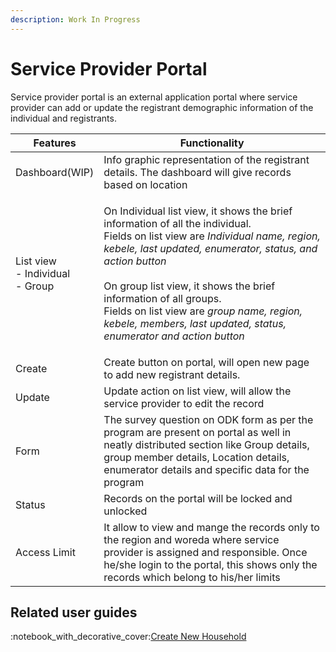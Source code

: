 ```yaml
---
description: Work In Progress
---
```


# Service Provider Portal

Service provider portal is an external application portal where service provider can add or update the  registrant demographic information of the individual and registrants.



| Features                                     | Functionality                                                                                                                                                                                                                                                                                                                                                                                                               |
| -------------------------------------------- | --------------------------------------------------------------------------------------------------------------------------------------------------------------------------------------------------------------------------------------------------------------------------------------------------------------------------------------------------------------------------------------------------------------------------- |
| Dashboard(WIP)                               | Info graphic representation of the registrant details.  The dashboard will give records based on location                                                                                                                                                                                                                                                                                                                   |
| <p>List view<br>- Individual <br>- Group</p> | <p>On Individual list view, it shows the brief information of all the individual. <br>Fields on list view are <em>Individual name,  region, kebele, last updated, enumerator, status, and action button</em><br><br>On group list view, it shows the  brief information of all groups. <br>Fields on list view are <em>group name, region, kebele, members, last updated, status, enumerator and action button</em><br></p> |
| Create                                       | Create button on portal, will open new page to add new registrant details.                                                                                                                                                                                                                                                                                                                                                  |
| Update                                       | Update action on list view, will allow the service provider to edit the record                                                                                                                                                                                                                                                                                                                                              |
| Form                                         | The survey question on ODK form as per the program are present on portal as well in neatly distributed section like Group details, group member details, Location details, enumerator details and specific data for the program                                                                                                                                                                                             |
| Status                                       | Records on the portal will be locked and unlocked                                                                                                                                                                                                                                                                                                                                                                           |
| Access Limit                                 | It allow to view and mange the records only to the region and woreda where service provider is assigned and responsible. Once he/she login to the portal, this shows only the records which belong to his/her limits                                                                                                                                                                                                        |

## Related user guides

:notebook\_with\_decorative\_cover:[Create New Household](user-guides/create-new-household.md)

